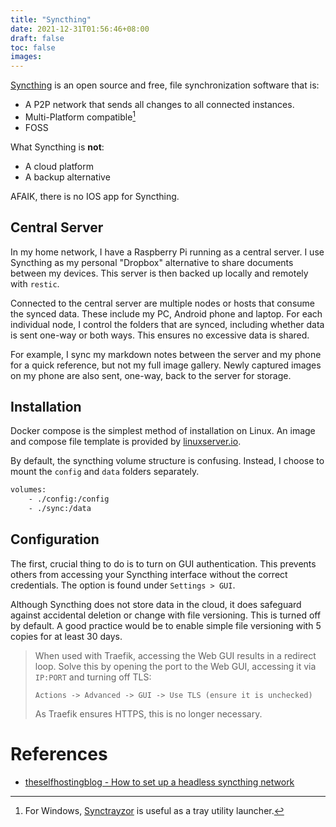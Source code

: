 ```yaml
---
title: "Syncthing"
date: 2021-12-31T01:56:46+08:00
draft: false
toc: false
images:
---
```


[Syncthing](https://github.com/syncthing/syncthing) is an open source and free,
file synchronization software that is:

- A P2P network that sends all changes to all connected instances.
- Multi-Platform compatible[^1]
- FOSS

What Syncthing is **not**:
- A cloud platform
- A backup alternative

AFAIK, there is no IOS app for Syncthing.

## Central Server
In my home network, I have a Raspberry Pi running as a central server. I use Syncthing as my personal "Dropbox" alternative to share documents between my devices. This server is then backed up locally and remotely with `restic`.

Connected to the central server are multiple nodes or hosts that consume the synced data. These include my PC, Android phone and laptop. For each individual node, I control the folders that are synced, including whether data is sent one-way or both ways. This ensures no excessive data is shared.

For example, I sync my markdown notes between the server and my phone for a quick reference, but not my full image gallery. Newly captured images on my phone are also sent, one-way, back to the server for storage.

## Installation
Docker compose is the simplest method of installation on Linux. An image and compose file template is provided by [linuxserver.io](https://hub.docker.com/r/linuxserver/syncthing).

By default, the syncthing volume structure is confusing. Instead, I choose to mount the `config` and `data` folders separately.

```bash
volumes:
	- ./config:/config
	- ./sync:/data
```

## Configuration

The first, crucial thing to do is to turn on GUI authentication. This prevents others from accessing your Syncthing interface without the correct credentials. The option is found under `Settings > GUI`.

Although Syncthing does not store data in the cloud, it does safeguard against accidental deletion or change with file versioning. This is turned off by default. A good practice would be to enable simple file versioning with 5 copies for at least 30 days.

>When used with Traefik, accessing the Web GUI results in a redirect loop. Solve this by opening the port to the Web GUI, accessing it via `IP:PORT` and turning off TLS:
>
>```
>Actions -> Advanced -> GUI -> Use TLS (ensure it is unchecked)
>```
>
>As Traefik ensures HTTPS, this is no longer necessary.


# References
- [theselfhostingblog - How to set up a headless syncthing network](https://theselfhostingblog.com/posts/how-to-set-up-a-headless-syncthing-network/)


[^1]: For Windows, [Synctrayzor](https://github.com/canton7/SyncTrayzor) is useful as a tray utility launcher.
